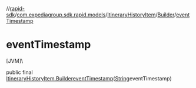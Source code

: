 //[rapid-sdk](../../../../index.md)/[com.expediagroup.sdk.rapid.models](../../index.md)/[ItineraryHistoryItem](../index.md)/[Builder](index.md)/[eventTimestamp](event-timestamp.md)

# eventTimestamp

[JVM]\

public final [ItineraryHistoryItem.Builder](index.md)[eventTimestamp](event-timestamp.md)([String](https://docs.oracle.com/javase/8/docs/api/java/lang/String.html)eventTimestamp)
